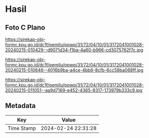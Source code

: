 # Hasil

## Foto C Plano

https://sirekap-obj-formc.kpu.go.id/dc1f/pemilu/ppwp/31/72/04/10/01/3172041001028-20240215-010429--d9071d34-f1ba-4a60-b966-cd3075762f7c.jpg

https://sirekap-obj-formc.kpu.go.id/dc1f/pemilu/ppwp/31/72/04/10/01/3172041001028-20240215-010646--4016b9ba-a4ce-4bb6-8cfb-6cc58ba068ff.jpg

https://sirekap-obj-formc.kpu.go.id/dc1f/pemilu/ppwp/31/72/04/10/01/3172041001028-20240215-011051--aa9d7169-e452-4365-8317-173979b333c9.jpg


## Metadata

| Key        | Value               |
| ---------- | ------------------- |
| Time Stamp | 2024-02-24 22:31:28 |



